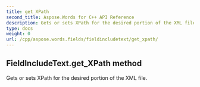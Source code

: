 ```yaml
---
title: get_XPath
second_title: Aspose.Words for C++ API Reference
description: Gets or sets XPath for the desired portion of the XML file. 
type: docs
weight: 0
url: /cpp/aspose.words.fields/fieldincludetext/get_xpath/
---
```

## FieldIncludeText.get_XPath method


Gets or sets XPath for the desired portion of the XML file.

